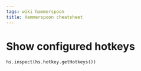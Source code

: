 ```yaml
---
tags: wiki hammerspoon
title: Hammerspoon cheatsheet
---
```


# Show configured hotkeys

```
hs.inspect(hs.hotkey.getHotkeys())
```
